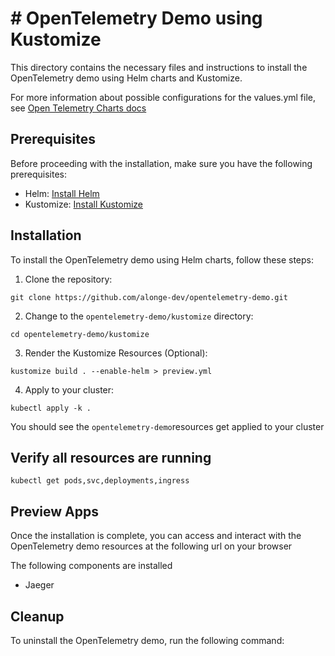 # # OpenTelemetry Demo using Kustomize

This directory contains the necessary files and instructions to install the OpenTelemetry demo using Helm charts and Kustomize.


For more information about possible configurations for the values.yml file, see [Open Telemetry Charts docs](https://github.com/open-telemetry/opentelemetry-helm-charts/tree/main/charts/opentelemetry-demo)

## Prerequisites

Before proceeding with the installation, make sure you have the following prerequisites:

- Helm: [Install Helm](https://helm.sh/docs/intro/install/)
- Kustomize: [Install Kustomize](https://kubectl.docs.kubernetes.io/installation/kustomize/)

## Installation

To install the OpenTelemetry demo using Helm charts, follow these steps:

1. Clone the repository:

  ```shell
  git clone https://github.com/alonge-dev/opentelemetry-demo.git
  ```

2. Change to the `opentelemetry-demo/kustomize` directory:

  ```shell
  cd opentelemetry-demo/kustomize
  ```

3. Render the Kustomize Resources (Optional):

  ```shell
  kustomize build . --enable-helm > preview.yml
  ```

4. Apply to your cluster:

  ```shell
  kubectl apply -k .
  ```

  You should see the `opentelemetry-demo`resources get applied to your cluster

## Verify all resources are running
 
```shell
kubectl get pods,svc,deployments,ingress
```

## Preview Apps 
Once the installation is complete, you can access and interact with the OpenTelemetry demo resources at the following url on your browser

The following components are installed
- Jaeger


## Cleanup

To uninstall the OpenTelemetry demo, run the following command:

